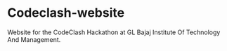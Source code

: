 # Codeclash-website

Website for the CodeClash Hackathon at GL Bajaj Institute Of Technology And Management.
